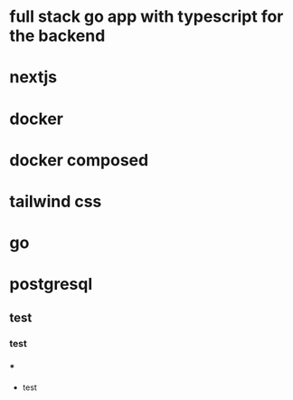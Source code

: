 # full stack go app with typescript for the backend 
# nextjs
# docker 
# docker composed
# tailwind css
# go
# postgresql
## test 
### test 
### * 
* test
